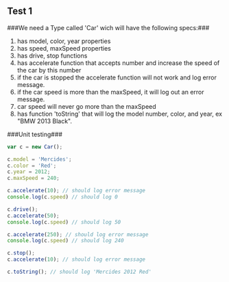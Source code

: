 Test 1
-----

###We need a Type called 'Car' wich will have the following specs:###
1. has model, color, year properties
2. has speed, maxSpeed properties
3. has drive, stop functions
4. has accelerate function that accepts number and increase the speed of the car by this number
5. if the car is stopped the accelerate function will not work and log error message.
6. if the car speed is more than the maxSpeed, it will log out an error message.
7. car speed will never go more than the maxSpeed
8. has function 'toString' that will log the model number, color, and year, ex "BMW 2013 Black".

###Unit testing###

```javascript
var c = new Car();

c.model = 'Mercides';
c.color = 'Red';
c.year = 2012;
c.maxSpeed = 240;

c.accelerate(10); // should log error message
console.log(c.speed) // should log 0

c.drive();
c.accelerate(50);
console.log(c.speed) // should log 50

c.accelerate(250); // should log error message
console.log(c.speed) // should log 240

c.stop();
c.accelerate(10); // should log error message

c.toString(); // should log 'Mercides 2012 Red'

 ```